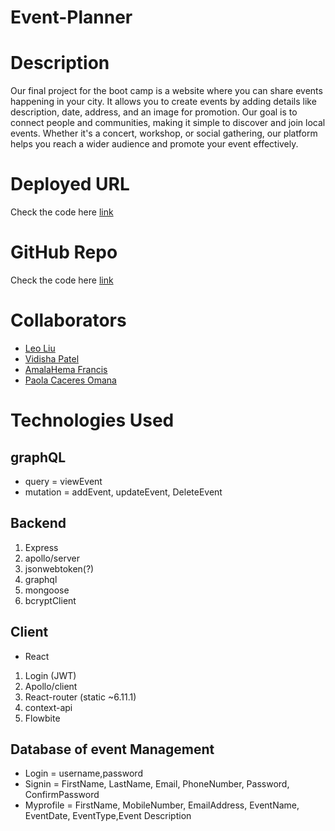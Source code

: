 # Event-Planner

# Description
Our final project for the boot camp is a website where you can share events happening in your city. It allows you to create events by adding details like description, date, address, and an image for promotion. Our goal is to connect people and communities, making it simple to discover and join local events. Whether it's a concert, workshop, or social gathering, our platform helps you reach a wider audience and promote your event effectively.

# Deployed URL
Check the code here [link]()

# GitHub Repo
Check the code here [link](https://github.com/Vidishap95/Event-Planner) 

# Collaborators
* [Leo Liu](https://github.com/ALeoVerseau)
* [Vidisha Patel](https://github.com/Vidishap95)
* [AmalaHema Francis](https://github.com/amalahema)
* [Paola Caceres Omana](https://github.com/paolacaceresoma)

# Technologies Used
## graphQL
* query = viewEvent
* mutation  = addEvent, updateEvent, DeleteEvent

## Backend
1. Express
2. apollo/server
3. jsonwebtoken(?)
4. graphql
5. mongoose
6. bcryptClient

## Client 
* React
1. Login (JWT)
2. Apollo/client
3. React-router (static ~6.11.1)
4. context-api
5. Flowbite

## Database of event Management
* Login = username,password
* Signin = FirstName, LastName, Email, PhoneNumber, Password, ConfirmPassword
* Myprofile = FirstName, MobileNumber, EmailAddress, EventName, EventDate, EventType,Event Description


